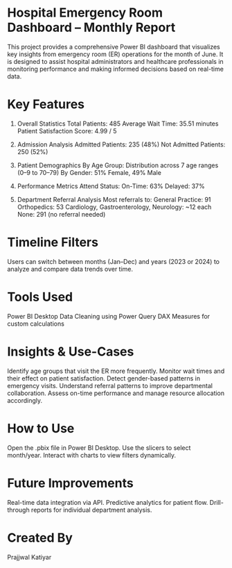 # Hospital Emergency Room Dashboard – Monthly Report
This project provides a comprehensive Power BI dashboard that visualizes key insights from emergency room (ER) operations for the month of June. It is designed to assist hospital administrators and healthcare professionals in monitoring performance and making informed decisions based on real-time data.

# Key Features
1. Overall Statistics
Total Patients: 485
Average Wait Time: 35.51 minutes
Patient Satisfaction Score: 4.99 / 5

2. Admission Analysis
Admitted Patients: 235 (48%)
Not Admitted Patients: 250 (52%)

3. Patient Demographics
By Age Group: Distribution across 7 age ranges (0–9 to 70–79)
By Gender: 51% Female, 49% Male

4. Performance Metrics
Attend Status:
On-Time: 63%
Delayed: 37%

5. Department Referral Analysis
Most referrals to:
General Practice: 91
Orthopedics: 53
Cardiology, Gastroenterology, Neurology: ~12 each
None: 291 (no referral needed)

# Timeline Filters
Users can switch between months (Jan–Dec) and years (2023 or 2024) to analyze and compare data trends over time.

# Tools Used
Power BI Desktop
Data Cleaning using Power Query
DAX Measures for custom calculations

# Insights & Use-Cases
Identify age groups that visit the ER more frequently.
Monitor wait times and their effect on patient satisfaction.
Detect gender-based patterns in emergency visits.
Understand referral patterns to improve departmental collaboration.
Assess on-time performance and manage resource allocation accordingly.

# How to Use
Open the .pbix file in Power BI Desktop.
Use the slicers to select month/year.
Interact with charts to view filters dynamically.

# Future Improvements
Real-time data integration via API.
Predictive analytics for patient flow.
Drill-through reports for individual department analysis.

# Created By
Prajjwal Katiyar
